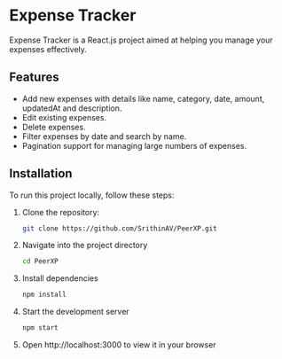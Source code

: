# Expense Tracker

Expense Tracker is a React.js project aimed at helping you manage your expenses effectively.

## Features

- Add new expenses with details like name, category, date, amount, updatedAt and description.
- Edit existing expenses.
- Delete expenses.
- Filter expenses by date and search by name.
- Pagination support for managing large numbers of expenses.

## Installation

To run this project locally, follow these steps:

1. Clone the repository:

   ```bash
   git clone https://github.com/SrithinAV/PeerXP.git
   
2. Navigate into the project directory

   ```bash
   cd PeerXP
   
3. Install dependencies

   ```bash
   npm install

4. Start the development server

   ```bash
   npm start

5. Open http://localhost:3000 to view it in your browser
   
